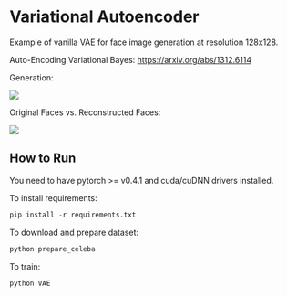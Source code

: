 # Variational Autoencoder
Example of vanilla VAE for face image generation at resolution 128x128.

Auto-Encoding Variational Bayes: https://arxiv.org/abs/1312.6114

Generation:
<div>
	<img src='sample_generation.png'>
</div>

Original Faces vs. Reconstructed Faces:

<div>
	<img src='sample_reconstraction.png'>
</div>

## How to Run
You need to have pytorch >= v0.4.1 and cuda/cuDNN drivers installed.

To install requirements:

```python
pip install -r requirements.txt
```

To download and prepare dataset:
```python
python prepare_celeba
```

To train:
```python
python VAE
```
